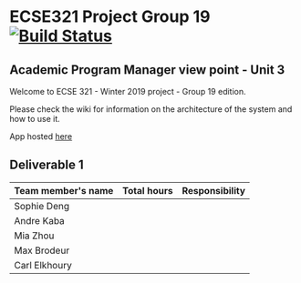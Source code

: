 # ECSE321 Project Group 19 [![Build Status](https://travis-ci.com/McGill-ECSE321-Winter2019/ecse321-group-project-19-1.svg?token=E9CzzJJTQAzyqtGXvYx8&branch=master)](https://travis-ci.com/McGill-ECSE321-Winter2019/ecse321-group-project-19-1)

## Academic Program Manager view point - Unit 3

Welcome to ECSE 321 - Winter 2019 project - Group 19 edition.

Please check the wiki for information on the architecture of the system and how to use it.

App hosted [here]( https://git.heroku.com/cooperator-backend-260.git)

## Deliverable 1

|Team member's name |Total hours |Responsibility         |
|-------------------|------------|-----------------------|
|Sophie Deng        |            |                       |
|Andre Kaba         |            |                       |
|Mia Zhou           |            |                       |
|Max Brodeur        |            |                       |
|Carl Elkhoury      |            |                       |

